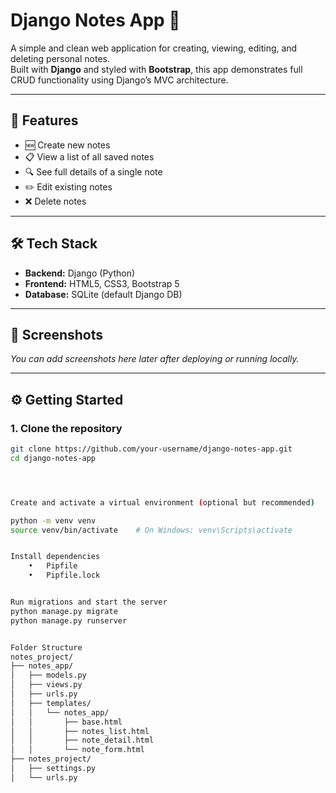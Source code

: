 # Django Notes App 📝

A simple and clean web application for creating, viewing, editing, and deleting personal notes.  
Built with **Django** and styled with **Bootstrap**, this app demonstrates full CRUD functionality using Django’s MVC architecture.

---

## 🚀 Features

- 🆕 Create new notes
- 📋 View a list of all saved notes
- 🔍 See full details of a single note
- ✏️ Edit existing notes
- ❌ Delete notes

---

## 🛠️ Tech Stack

- **Backend:** Django (Python)
- **Frontend:** HTML5, CSS3, Bootstrap 5
- **Database:** SQLite (default Django DB)

---

## 📸 Screenshots

*You can add screenshots here later after deploying or running locally.*

---

## ⚙️ Getting Started

### 1. Clone the repository

```bash
git clone https://github.com/your-username/django-notes-app.git
cd django-notes-app




Create and activate a virtual environment (optional but recommended)

python -m venv venv
source venv/bin/activate    # On Windows: venv\Scripts\activate


Install dependencies
	•	Pipfile
	•	Pipfile.lock


Run migrations and start the server
python manage.py migrate
python manage.py runserver


Folder Structure
notes_project/
├── notes_app/
│   ├── models.py
│   ├── views.py
│   ├── urls.py
│   ├── templates/
│   │   └── notes_app/
│   │       ├── base.html
│   │       ├── notes_list.html
│   │       ├── note_detail.html
│   │       └── note_form.html
├── notes_project/
│   ├── settings.py
│   └── urls.py

